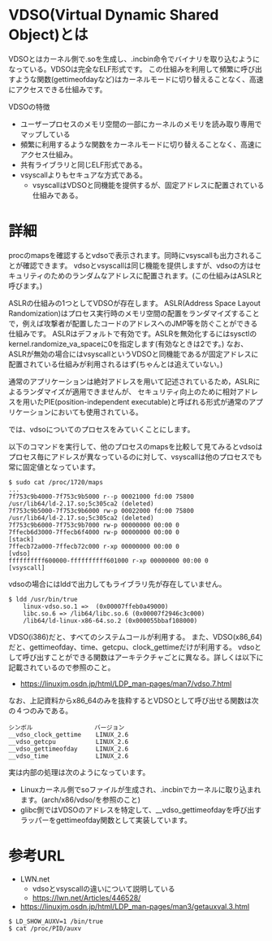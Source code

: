 # VDSO(Virtual Dynamic Shared Object)とは
VDSOとはカーネル側で.soを生成し、.incbin命令でバイナリを取り込むようになっている。VDSOは完全なELF形式です。
この仕組みを利用して頻繁に呼び出すような関数(gettimeofdayなど)はカーネルモードに切り替えることなく、高速にアクセスできる仕組みです。

VDSOの特徴
- ユーザープロセスのメモリ空間の一部にカーネルのメモリを読み取り専用でマップしている
- 頻繁に利用するような関数をカーネルモードに切り替えることなく、高速にアクセス仕組み。
- 共有ライブラリと同じELF形式である。
- vsyscallよりもセキュアな方式である。
  - vsyscallはVDSOと同機能を提供するが、固定アドレスに配置されている仕組みである。

# 詳細
procのmapsを確認するとvdsoで表示されます。同時にvsyscallも出力されることが確認できます。
vdsoとvsyscallは同じ機能を提供しますが、vdsoの方はセキュリティのためのランダムなアドレスに配置されます。(この仕組みはASLRと呼びます。)

ASLRの仕組みの1つとしてVDSOが存在します。
ASLR(Address Space Layout Randomization)はプロセス実行時のメモリ空間の配置をランダマイズすることで，例えば攻撃者が配置したコードのアドレスへのJMP等を防ぐことができる仕組みです。
ASLRはデフォルトで有効です。ASLRを無効化するにはsysctlのkernel.randomize_va_spaceに0を指定します(有効なときは2です。)
なお、ASLRが無効の場合にはvsyscallというVDSOと同機能であるが固定アドレスに配置されている仕組みが利用されるはず(ちゃんとは追えていない。)

通常のアプリケーションは絶対アドレスを用いて記述されているため，ASLRによるランダマイズが適用できませんが、
セキュリティ向上のために相対アドレスを用いたPIE(position-independent executable)と呼ばれる形式が通常のアプリケーションにおいても使用されている。

では、vdsoについてのプロセスをみていくことにします。

以下のコマンドを実行して、他のプロセスのmapsを比較して見てみるとvdsoはプロセス毎にアドレスが異なっているのに対して、vsyscallは他のプロセスでも常に固定値となっています。
```
$ sudo cat /proc/1720/maps 
...
7f753c9b4000-7f753c9b5000 r--p 00021000 fd:00 75800                      /usr/lib64/ld-2.17.so;5c305ca2 (deleted)
7f753c9b5000-7f753c9b6000 rw-p 00022000 fd:00 75800                      /usr/lib64/ld-2.17.so;5c305ca2 (deleted)
7f753c9b6000-7f753c9b7000 rw-p 00000000 00:00 0 
7ffecb6d3000-7ffecb6f4000 rw-p 00000000 00:00 0                          [stack]
7ffecb72a000-7ffecb72c000 r-xp 00000000 00:00 0                          [vdso]
ffffffffff600000-ffffffffff601000 r-xp 00000000 00:00 0                  [vsyscall]
```

vdsoの場合にはlddで出力してもライブラリ先が存在していません。
```
$ ldd /usr/bin/true
	linux-vdso.so.1 =>  (0x00007ffeb0a49000)
	libc.so.6 => /lib64/libc.so.6 (0x00007f2946c3c000)
	/lib64/ld-linux-x86-64.so.2 (0x000055bbaf108000)
```	

VDSO(i386)だと、すべてのシステムコールが利用する。
また、VDSO(x86_64)だと、gettimeofday、time、getcpu、clock_gettimeだけが利用する。
vdsoとして呼び出すことができる関数はアーキテクチャごとに異なる。詳しくは以下に記載されているので参照のこと。
- https://linuxjm.osdn.jp/html/LDP_man-pages/man7/vdso.7.html

なお、上記資料からx86_64のみを抜粋するとVDSOとして呼び出せる関数は次の４つのみである。
```
シンボル                 バージョン
__vdso_clock_gettime    LINUX_2.6
__vdso_getcpu           LINUX_2.6
__vdso_gettimeofday     LINUX_2.6
__vdso_time             LINUX_2.6
```

実は内部の処理は次のようになっています。
- Linuxカーネル側でsoファイルが生成され、.incbinでカーネルに取り込まれます。(arch/x86/vdso/を参照のこと)
- glibc側ではVDSOのアドレスを特定して、__vdso_gettimeofdayを呼び出すラッパーをgettimeofday関数として実装しています。

# 参考URL
- LWN.net
  - vdsoとvsyscallの違いについて説明している
  - https://lwn.net/Articles/446528/
- https://linuxjm.osdn.jp/html/LDP_man-pages/man3/getauxval.3.html
```
$ LD_SHOW_AUXV=1 /bin/true
$ cat /proc/PID/auxv
```

